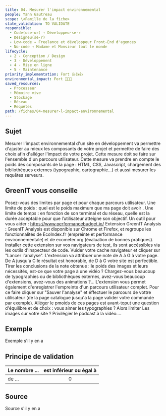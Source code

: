 ```yaml
---
title: 04. Mesurer l'impact environnemental
people: Yann Gautreau
scope: \<Famille de la fiche>
state_validation: TO VALIDATE
responsible:
  - Code(use·ur) → Développeu·se·r
  - Designeu(se·r)
  - Low-code → Freelance et développeur Front-End d'agences
  - No-code → Madame et Monsieur tout le monde
lifecycle:
  - 2 - Conception / Design
  - 3 - Développement
  - 4 - Mise en ligne
  - 5 - Maintenance
priority_implementation: Fort 👍👍👍
environmental_impact: Fort 🌱🌱🌱
saved_resources:
  - Processeur
  - Mémoire vive
  - Stockage
  - Réseau
  - Requêtes
path: /fiches/04-mesurer-l-impact-environnemental
---
```


## Sujet

Mesurer l'impact environnemental d'un site en développement va permettre d'ajuster au mieux les composants de votre projet et permettre de faire des choix afin d'alléger l'impact de votre projet. Cette mesure doit se faire sur l'ensemble d'un parcours utilisateur. Cette mesure va prendre en compte le poids des composants de la page : HTML, CSS, Javascript, chargement des bibliothèques externes (typographie, cartographie...) et aussi mesurer les requêtes serveurs.

## GreenIT vous conseille

Posez-vous des limites par page et pour chaque parcours utilisateur. Une limite de poids : quel est le poids maximum que ma page doit avoir . Une limite de temps : en fonction de son terminal et du réseau, quelle est la durée acceptable pour que l’utilisateur atteigne son objectif.
Un outil pour vous aider : https://www.performancebudget.io/
Extension GreenIT Analysis : GreenIT Analysis est disponible sur Chrome et Firefox, et regroupe les fonctionnalités de EcoIndex.fr (empreinte et performance environnementale) et de ecometer.org (évaluation de bonnes pratiques). Installer cette extension sur vos navigateurs de test, ils sont accéssibles via les outils d'inspecteur de code. Vuider votre cache navigateur et cliquer sur "Lancer l'analyse". L'extension va attribuer une note de A à G à votre page. De A jusqu'a C le résultat est honorable, de D à G votre site est perfectible. Tirer les conclusions de la note obtenue : le poids des images et leurs nécessités, est-ce que votre page à une vidéo ? Chargez-vous beaucoup de typographies ou de bibliothèques externes, avez-vous beaucoup d'extensions, avez-vous des animations ?...
L'extension vous permet également d'enregistrer l'empreinte d'un parcours utilisateur complet. Pour ce faire cliquer sur "Sauver l'analyse" et éffectuer le parcours de vottre utilisateur (de la page catalogue jusqu'a la page valider votre commande par exemple).
Alléger le pmoids de ces pages est avant-toput une question d'équilibre et de choix : vous aimer les typographies ? Alors limiter Les images sur votre site ? Privilégier le podcast à la vidéo....


## Exemple

Exemple s'il y en a

## Principe de validation

| Le nombre ... | est inférieur ou égal à |
| ------------- | :---------------------: |
| de ...        |            0            |

## Source

Source s'il y en a
